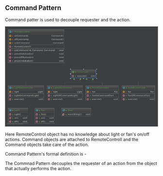 ## Command Pattern

Command patter is used to decouple requester and the action.

![alt text](https://raw.githubusercontent.com/ronniegnr/design-pattern/master/src/bd/com/ronnie/command/command.png)


Here RemoteControl object has no knowledge about light or fan's on/off actions. Command objects are attached to RemoteControll and the Command objects take care of the action.  

Command Pattern's formal definition is - 

The Commnad Pattern decouples the requester of an action from the object that actually performs the action.
